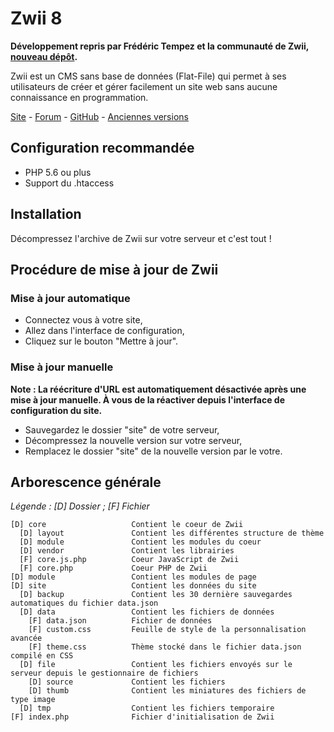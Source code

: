 # Zwii 8

**Développement repris par Frédéric Tempez et la communauté de Zwii, [nouveau dépôt](https://forge.chapril.org/ZwiiCMS-Team/ZwiiCMS).**

Zwii est un CMS sans base de données (Flat-File) qui permet à ses utilisateurs de créer et gérer facilement un site web sans aucune connaissance en programmation.

[Site](http://zwiicms.com/) - [Forum](http://forum.zwiicms.com/) - [GitHub](https://github.com/remijean/ZwiiCMS/) - [Anciennes versions](https://archive.remijean.fr/zwiicms/versions/)

## Configuration recommandée

* PHP 5.6 ou plus
* Support du .htaccess

## Installation

Décompressez l'archive de Zwii sur votre serveur et c'est tout !

## Procédure de mise à jour de Zwii

### Mise à jour automatique

* Connectez vous à votre site,
* Allez dans l'interface de configuration,
* Cliquez sur le bouton "Mettre à jour".

### Mise à jour manuelle

**Note : La réécriture d'URL est automatiquement désactivée après une mise à jour manuelle. À vous de la réactiver depuis l'interface de configuration du site.**

* Sauvegardez le dossier "site" de votre serveur,
* Décompressez la nouvelle version sur votre serveur,
* Remplacez le dossier "site" de la nouvelle version par le votre.

## Arborescence générale

*Légende : [D] Dossier ; [F] Fichier*

```text
[D] core                   Contient le coeur de Zwii
  [D] layout               Contient les différentes structure de thème
  [D] module               Contient les modules du coeur
  [D] vendor               Contient les librairies
  [F] core.js.php          Coeur JavaScript de Zwii
  [F] core.php             Coeur PHP de Zwii
[D] module                 Contient les modules de page
[D] site                   Contient les données du site
  [D] backup               Contient les 30 dernière sauvegardes automatiques du fichier data.json
  [D] data                 Contient les fichiers de données
    [F] data.json          Fichier de données
    [F] custom.css         Feuille de style de la personnalisation avancée
    [F] theme.css          Thème stocké dans le fichier data.json compilé en CSS
  [D] file                 Contient les fichiers envoyés sur le serveur depuis le gestionnaire de fichiers
    [D] source             Contient les fichiers
    [D] thumb              Contient les miniatures des fichiers de type image
  [D] tmp                  Contient les fichiers temporaire
[F] index.php              Fichier d'initialisation de Zwii
```
